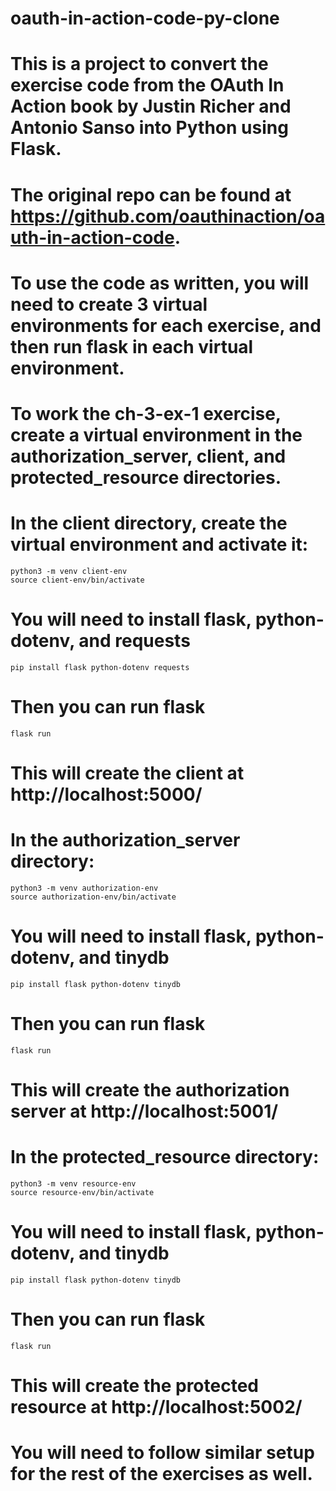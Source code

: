 # oauth-in-action-code-py-clone
# This is a project to convert the exercise code from the OAuth In Action book by Justin Richer and Antonio Sanso into Python using Flask.
# The original repo can be found at https://github.com/oauthinaction/oauth-in-action-code.

# To use the code as written, you will need to create 3 virtual environments for each exercise, and then run flask in each virtual environment.
# To work the ch-3-ex-1 exercise, create a virtual environment in the authorization_server, client, and protected_resource directories.
# In the client directory, create the virtual environment and activate it: 
    python3 -m venv client-env
    source client-env/bin/activate
# You will need to install flask, python-dotenv, and requests
    pip install flask python-dotenv requests
# Then you can run flask
    flask run
# This will create the client at http://localhost:5000/

# In the authorization_server directory:
    python3 -m venv authorization-env
    source authorization-env/bin/activate
# You will need to install flask, python-dotenv, and tinydb
    pip install flask python-dotenv tinydb
# Then you can run flask
    flask run
# This will create the authorization server at http://localhost:5001/

# In the protected_resource directory:
    python3 -m venv resource-env
    source resource-env/bin/activate
# You will need to install flask, python-dotenv, and tinydb
    pip install flask python-dotenv tinydb
# Then you can run flask
    flask run
# This will create the protected resource at http://localhost:5002/

# You will need to follow similar setup for the rest of the exercises as well.